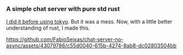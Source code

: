 ### A simple chat server with pure std rust

[I did it before using tokyo](https://github.com/FabioSeixas/chat-server). But it was a mess. Now, with a little better understanding of rust, I made this. 

https://github.com/FabioSeixas/chat-server-no-async/assets/43079786/c55d0040-615b-4274-8ab8-dc02803504bb


